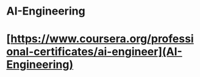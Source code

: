 # AI-Engineering

# [https://www.coursera.org/professional-certificates/ai-engineer](AI-Engineering)
